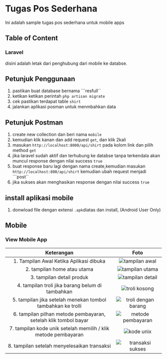 # Tugas Pos Sederhana
Ini adalah sample tugas pos sederhana untuk mobile apps


## Table of Content
### Laravel
disini adalah letak dari penghubung dari mobile ke databse.

## Petunjuk Penggunaan 
1. pastikan buat database bernama ```resfull``
2. ketikan ketikan perintah ```php artisan migrate```
3. cek pastikan terdapat table ```shirt```
4. jalankan aplikasi posman untuk menmbahkan data

## Petunjuk Postman
1. create new collection dan beri nama ```mobile```
2. kemudian klik kanan dan add request ```get```, dan klik 2kali
3. masukan ```http://localhost:8000/api/shirt``` pada kolom link dan pilih method ```get```
4. jika laravel sudah aktif dan terhubung ke databse tanpa terkendala akan muncul response dengan nilai success ```true```
5. buat response baru lagi dengan nama create,kemudian masukan ```http://localhost:800/api/shirt``` kemudian ubah request menjadi ```post``
6. jika  sukses akan menghasikan response dengan nilai success ```true```


## install aplikasi mobile
1. donwload file dengan extensi ```.apk```diatas dan install, (Android User Only)


## Mobile
### View Mobile App
Keterangan | Foto |
:---:|:------:|
1. Tampilan Awal Ketika Aplikasi dibuka | ![tampilan awal](https://res.cloudinary.com/dycpjvu2b/image/upload/v1651160657/1.splashscreen_lacjoy.png)
2. tampilan home atau utama | ![tampilan utama](https://res.cloudinary.com/dycpjvu2b/image/upload/v1651160658/2.home_ifrhdz.png)
3. tampilan detail produk | ![tampilan detail](https://res.cloudinary.com/dycpjvu2b/image/upload/v1651160659/3.klik_salah_satu_product_yrgjw9.png)
4. tampilan troli jika barang belum di tambahkan | ![troli kosong](https://res.cloudinary.com/dycpjvu2b/image/upload/v1651160657/4.checkout_tanpa_product_tmgafe.png)
5. tampilan jika setelah menekan tombol tambahkan ke trolli | ![troli dengan barang](https://res.cloudinary.com/dycpjvu2b/image/upload/v1651160658/5.checkout_product_dmugtz.png)
6. tampilan pilhan metode pembayaran, setelah klik tombol bayar | ![metode pembayaran](https://res.cloudinary.com/dycpjvu2b/image/upload/v1651160658/6.pilih_pembayaran_s6gmfd.png)
7. tampilan kode unik setelah memilih / klik metode pembayaran | ![kode unix](https://res.cloudinary.com/dycpjvu2b/image/upload/v1651160659/7.nomer_uni_pembayaran_x6qta9.png)
8. tampilan setelah menyelesaikan transaksi | ![transaksi sukses](https://res.cloudinary.com/dycpjvu2b/image/upload/v1651160658/8.transaksi_berhasil_fmnosp.png)
